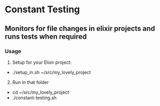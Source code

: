 # Constant Testing
## Monitors for file changes in elixir projects and runs tests when required

### Usage
1. Setup for your Elixir project:
  * ./setup_in.sh ~/src/my_lovely_project

2. Run in that folder
  * cd ~/src/my_lovely_project
  * ./constant-testing.sh
